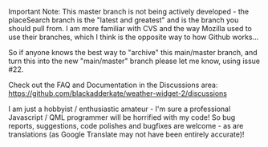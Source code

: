 Important Note: This master branch is not being actively developed - the placeSearch branch is the "latest and greatest" and is the branch you should pull from.
I am more familiar with CVS and the way Mozilla used to use their branches, which I think is the opposite way to how Github works...

So if anyone knows the best way to "archive" this main/master branch, and turn this into the new "main/master" branch please let me know, using issue #22.


Check out the FAQ and Documentation in the Discussions area: https://github.com/blackadderkate/weather-widget-2/discussions




I am just a hobbyist / enthusiastic amateur - I'm sure a professional Javascript / QML programmer will be horrified with my code!
So bug reports, suggestions, code polishes and bugfixes are welcome - as are translations (as Google Translate may not have been entirely accurate)!
